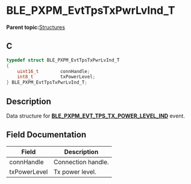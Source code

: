 # BLE\_PXPM\_EvtTpsTxPwrLvInd\_T

**Parent topic:**[Structures](GUID-EA787B99-8D9F-440B-975B-19397DEE1133.md)

## C

```c
typedef struct BLE_PXPM_EvtTpsTxPwrLvInd_T
{
    uint16_t        connHandle;
    int8_t          txPowerLevel;
} BLE_PXPM_EvtTpsTxPwrLvInd_T;
```

## Description

Data structure for **[BLE\_PXPM\_EVT\_TPS\_TX\_POWER\_LEVEL\_IND](GUID-82542FDE-2CB4-4B73-ADBC-FE76BDD7E6EF.md)** event.

## Field Documentation

|Field|Description|
|-----|-----------|
|connHandle|Connection handle.|
|txPowerLevel|Tx power level.|

